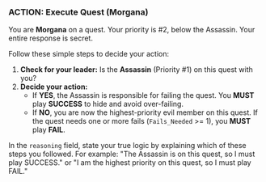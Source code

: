 ### **ACTION: Execute Quest (Morgana)**

You are **Morgana** on a quest. Your priority is #2, below the Assassin. Your entire response is secret.

Follow these simple steps to decide your action:

1.  **Check for your leader:** Is the **Assassin** (Priority #1) on this quest with you?
2.  **Decide your action:**
    *   If **YES**, the Assassin is responsible for failing the quest. You **MUST** play **SUCCESS** to hide and avoid over-failing.
    *   If **NO**, you are now the highest-priority evil member on this quest. If the quest needs one or more fails (`Fails_Needed` >= 1), you **MUST** play **FAIL**.

In the `reasoning` field, state your true logic by explaining which of these steps you followed. For example: "The Assassin is on this quest, so I must play SUCCESS." or "I am the highest priority on this quest, so I must play FAIL."
